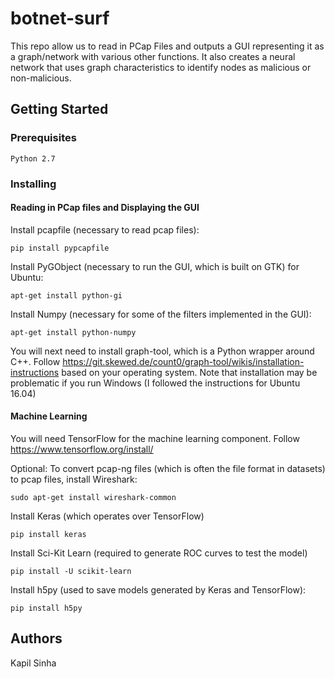 # botnet-surf
This repo allow us to read in PCap Files and outputs a GUI representing it as a graph/network with various other functions. It also creates a neural network that uses graph characteristics to identify nodes as malicious or non-malicious.

## Getting Started

### Prerequisites
```
Python 2.7
```
### Installing
#### Reading in PCap files and Displaying the GUI
Install pcapfile (necessary to read pcap files):
```
pip install pypcapfile
```
Install PyGObject (necessary to run the GUI, which is built on GTK) for Ubuntu:
```
apt-get install python-gi
```
Install Numpy (necessary for some of the filters implemented in the GUI):
```
apt-get install python-numpy
```
You will next need to install graph-tool, which is a Python wrapper around C++.
Follow https://git.skewed.de/count0/graph-tool/wikis/installation-instructions based on your operating system. Note that installation may be problematic if you run Windows (I followed the instructions for Ubuntu 16.04)

#### Machine Learning
You will need TensorFlow for the machine learning component. Follow https://www.tensorflow.org/install/

Optional: To convert pcap-ng files (which is often the file format in datasets) to pcap files, install Wireshark:
```
sudo apt-get install wireshark-common
```

Install Keras (which operates over TensorFlow)
```
pip install keras
```

Install Sci-Kit Learn (required to generate ROC curves to test the model)
```
pip install -U scikit-learn
```

Install h5py (used to save models generated by Keras and TensorFlow):
```
pip install h5py
```

## Authors
Kapil Sinha
